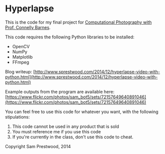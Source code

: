 Hyperlapse
==========

This is the code for my final project for [Computational Photography with Prof. Connelly Barnes](http://www.connellybarnes.com/work/class/2014/comp_photo/).

This code requires the following Python libraries to be installed:

- OpenCV
- NumPy
- Matplotlib
- FFmpeg

Blog writeup: [http://www.sprestwood.com/2014/12/hyperlapse-video-with-python.html](http://www.sprestwood.com/2014/12/hyperlapse-video-with-python.html)

Example outputs from the program are available here: [https://www.flickr.com/photos/sam_bot5/sets/72157649640891046](https://www.flickr.com/photos/sam_bot5/sets/72157649640891046)

You can feel free to use this code for whatever you want, with the following stipulations:

1. This code cannot be used in any product that is sold
2. You must reference me if you use this code
3. If you're currently in the class, don't use this code to cheat.

Copyright Sam Prestwood, 2014
